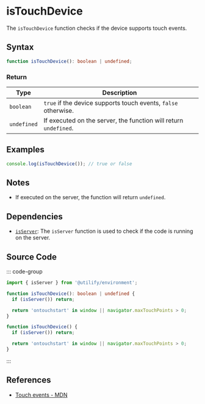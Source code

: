 # isTouchDevice

The `isTouchDevice` function checks if the device supports touch events.

## Syntax

```typescript
function isTouchDevice(): boolean | undefined;
```

### Return

| Type              | Description                                                       |
|-------------------|---------------------------------------------------------------|
| `boolean`         | `true` if the device supports touch events, `false` otherwise.    |
| `undefined`       | If executed on the server, the function will return `undefined`. |

## Examples

```typescript
console.log(isTouchDevice()); // true or false
```

## Notes

- If executed on the server, the function will return `undefined`.

## Dependencies

- [`isServer`](../environment/isServer.md): The `isServer` function is used to check if the code is running on the server.

## Source Code

::: code-group
```typescript
import { isServer } from '@utilify/environment';

function isTouchDevice(): boolean | undefined {
  if (isServer()) return;

  return 'ontouchstart' in window || navigator.maxTouchPoints > 0;
}
```

```javascript
function isTouchDevice() {
  if (isServer()) return;

  return 'ontouchstart' in window || navigator.maxTouchPoints > 0;
}
```
:::

## References

- [Touch events - MDN](https://developer.mozilla.org/en-US/docs/Web/API/Touch_events)